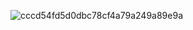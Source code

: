 ![cccd54fd5d0dbc78cf4a79a249a89e9a](https://github.com/pelageech/TV-Tennis/assets/91509036/9d22797e-0292-4d05-baec-561ced7f19fd)
